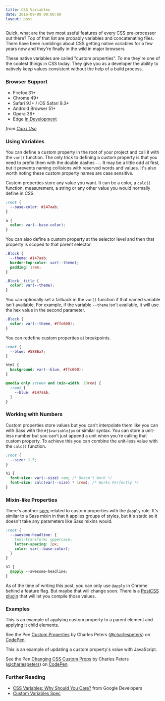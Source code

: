 ```yaml
---
title: CSS Variables
date: 2016-09-09 00:00:00
layout: post
---
```


Quick, what are the two most useful features of every CSS pre-processor out there? Top of that list are probably variables and concatenating files. There have been rumblings about CSS getting native variables for a few years now and they're finally in the wild in major browsers.

These native variables are called "custom properties". To me they're one of the coolest things in CSS today. They give you as a developer the ability to natively keep values consistent without the help of a build process.

### Browser Support

- Firefox 31+
- Chrome 49+
- Safari 9.1+ / iOS Safari 9.3+
- Android Browser 51+
- Opera 36+
- Edge [In Development](https://developer.microsoft.com/en-us/microsoft-edge/platform/status/csscustompropertiesakacssvariables/)

_from [Can I Use](http://caniuse.com/#search=custom%20properties)_

### Using Variables

You can define a custom property in the root of your project and call it with the `var()` function. The only trick to defining a custom property is that you need to prefix them with the double dashes `--`. It may be a little odd at first, but it prevents naming collisions with reserved words and values. It's also worth noting these custom property names are case sensitive.

Custom properties store any value you want. It can be a color, a `calc()` function, measurement, a string or any other value you would normally define in CSS.

```css
:root {
  --base-color: #147aab;
}

a {
  color: var(--base-color);
}
```

You can also define a custom property at the selector level and then that property is scoped to that parent selector.

```css
.Block {
  --theme: #147aab;
  border-top-color: var(--theme);
  padding: 1rem;
}

.Block__title {
  color: var(--theme);
}
```

You can optionally set a fallback in the `var()` function if that named variable isn't available. For example, if the variable `--theme` isn't available, it will use the hex value in the second parameter.

```css
.Block {
  color: var(--theme, #ffc600);
}
```

You can redefine custom properties at breakpoints.

```css
:root {
  --blue: #5886a7;
}

html {
  background: var(--blue, #ffc600);
}

@media only screen and (min-width: 20rem) {
  :root {
    --blue: #147aab;
  }
}
```

### Working with Numbers

Custom properties store values but you can't interpolate them like you can with Sass with the `#{$variable}px` or similar syntax. You can store a unit-less number but you can't just append a unit when you're calling that custom property. To achieve this you can combine the unit-less value with the `calc()` function.

```css
:root {
  --size: 1.5;
}

h1 {
  font-size: var(--size) rem; /* Doesn't Work */
  font-size: calc(var(--size) * 1rem); /* Works Perfectly */
}
```

### Mixin-like Properties

There's another [spec](http://tabatkins.github.io/specs/css-apply-rule/) related to custom properties with the `@apply` rule. It's similar to a Sass mixin in that it applies groups of styles, but it's static so it doesn't take any parameters like Sass mixins would.

```css
:root {
  --awesome-headline: {
    text-transform: uppercase;
    letter-spacing: 2px;
    color: var(--base-color);
  }
}

h1 {
  @apply --awesome-headline;
}
```

As of the time of writing this post, you can only use `@apply` in Chrome behind a feature flag. But maybe that will change soon. There is a [PostCSS plugin](https://github.com/pascalduez/postcss-apply) that will let you compile those values.

### Examples

This is an example of applying custom property to a parent element and applying it child elements.

<p data-height="436" data-theme-id="4981" data-slug-hash="EgjzWA" data-default-tab="css,result" data-user="charlespeters" data-embed-version="2" class="codepen">See the Pen <a href="http://codepen.io/charlespeters/pen/EgjzWA/">Custom Properties</a> by Charles Peters (<a href="http://codepen.io/charlespeters">@charlespeters</a>) on <a href="http://codepen.io">CodePen</a>.</p>
<script async src="//assets.codepen.io/assets/embed/ei.js"></script>

This is an example of updating a custom property's value with JavaScript.

<p data-height="300" data-theme-id="4981" data-slug-hash="ORVrQy" data-default-tab="css,result" data-user="charlespeters" data-embed-version="2" class="codepen">See the Pen <a href="http://codepen.io/charlespeters/pen/ORVrQy/">Changing CSS Custom Props</a> by Charles Peters (<a href="http://codepen.io/charlespeters">@charlespeters</a>) on <a href="http://codepen.io">CodePen</a>.</p>
<script async src="//assets.codepen.io/assets/embed/ei.js"></script>

### Further Reading

- [CSS Variables: Why Should You Care?](https://developers.google.com/web/updates/2016/02/css-variables-why-should-you-care) from Google Developers
- [Custom Variables Spec](https://drafts.csswg.org/css-variables/)
